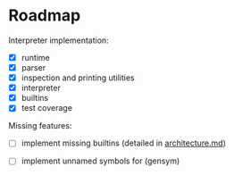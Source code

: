 # Roadmap

Interpreter implementation:
- [x] runtime
- [x] parser
- [x] inspection and printing utilities
- [x] interpreter
- [x] builtins
- [x] test coverage

Missing features:
- [ ] implement missing builtins (detailed in [architecture.md](./architecture.md))
- [ ] implement unnamed symbols for (gensym)

